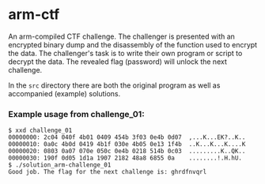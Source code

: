 # arm-ctf
An arm-compiled CTF challenge. The challenger is presented with an encrypted binary dump and the disassembly of the function used to encrypt the data. The challenger's task is to write their own program or script to decrypt the data. The revealed flag (password) will unlock the next challenge.

In the `src` directory there are both the original program as well as accompanied (example) solutions.

### Example usage from challenge_01:
```
$ xxd challenge_01 
00000000: 2c04 040f 4b01 0409 454b 3f03 0e4b 0d07  ,...K...EK?..K..
00000010: 0a0c 4b0d 0419 4b1f 030e 4b05 0e13 1f4b  ..K...K...K....K
00000020: 0803 0a07 070e 050c 0e4b 0218 514b 0c03  .........K..QK..
00000030: 190f 0d05 1d1a 1907 2182 48a8 6855 0a    ........!.H.hU.
$ ./solution_arm-challenge_01 
Good job. The flag for the next challenge is: ghrdfnvqrl
```
